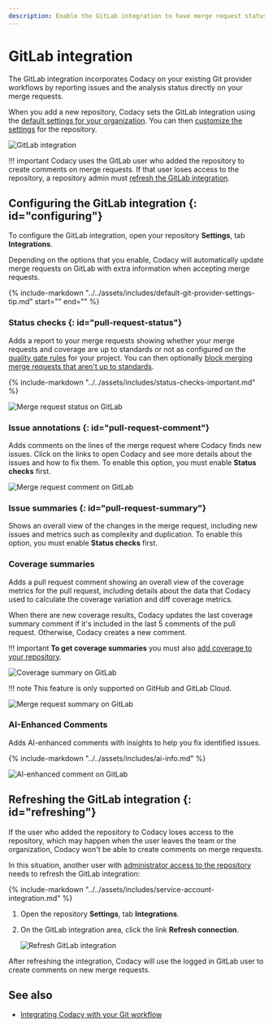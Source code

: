 ```yaml
---
description: Enable the GitLab integration to have merge request status, comments, and analysis summaries from Codacy directly on merge requests.
---
```


# GitLab integration

The GitLab integration incorporates Codacy on your existing Git provider workflows by reporting issues and the analysis status directly on your merge requests.

When you add a new repository, Codacy sets the GitLab integration using the [default settings for your organization](../../organizations/integrations/default-git-provider-integration-settings.md). You can then [customize the settings](#configuring) for the repository.

![GitLab integration](images/gitlab-integration.png)

!!! important
    Codacy uses the GitLab user who added the repository to create comments on merge requests. If that user loses access to the repository, a repository admin must [refresh the GitLab integration](#refreshing).

## Configuring the GitLab integration {: id="configuring"}

To configure the GitLab integration, open your repository **Settings**, tab **Integrations**.

Depending on the options that you enable, Codacy will automatically update merge requests on GitLab with extra information when accepting merge requests.

{%
    include-markdown "../../assets/includes/default-git-provider-settings-tip.md"
    start="<!--default-settings-apply-all-start-->"
    end="<!--default-settings-apply-all-end-->"
%}

### Status checks {: id="pull-request-status"}

Adds a report to your merge requests showing whether your merge requests and coverage are up to standards or not as configured on the [quality gate rules](../../repositories-configure/adjusting-quality-gates.md) for your project. You can then optionally [block merging merge requests that aren't up to standards](../../getting-started/integrating-codacy-with-your-git-workflow.md#blocking-pull-requests).

{% include-markdown "../../assets/includes/status-checks-important.md" %}

![Merge request status on GitLab](images/gitlab-integration-pr-status.png)

### Issue annotations {: id="pull-request-comment"}

Adds comments on the lines of the merge request where Codacy finds new issues. Click on the links to open Codacy and see more details about the issues and how to fix them. To enable this option, you must enable **Status checks** first.

![Merge request comment on GitLab](images/gitlab-integration-pr-comment.png)

### Issue summaries {: id="pull-request-summary"}

Shows an overall view of the changes in the merge request, including new issues and metrics such as complexity and duplication. To enable this option, you must enable **Status checks** first.

### Coverage summaries

Adds a pull request comment showing an overall view of the coverage metrics for the pull request, including details about the data that Codacy used to calculate the coverage variation and diff coverage metrics.

When there are new coverage results, Codacy updates the last coverage summary comment if it's included in the last 5 comments of the pull request. Otherwise, Codacy creates a new comment.

!!! important
    **To get coverage summaries** you must also [add coverage to your repository](../../coverage-reporter/index.md).

![Coverage summary on GitLab](images/gitlab-integration-coverage-summary.png)

!!! note
    This feature is only supported on GitHub and GitLab Cloud.

![Merge request summary on GitLab](images/gitlab-integration-pr-summary.png)

### AI-Enhanced Comments

Adds AI-enhanced comments with insights to help you fix identified issues.

{% include-markdown "../../assets/includes/ai-info.md" %}

![AI-enhanced comment on GitLab](images/gitlab-integration-ai-comment.png)

## Refreshing the GitLab integration {: id="refreshing"}

If the user who added the repository to Codacy loses access to the repository, which may happen when the user leaves the team or the organization, Codacy won't be able to create comments on merge requests.

In this situation, another user with [administrator access to the repository](../../organizations/roles-and-permissions-for-organizations.md#permissions-for-gitlab) needs to refresh the GitLab integration:

{% include-markdown "../../assets/includes/service-account-integration.md" %}

1.  Open the repository **Settings**, tab **Integrations**.

1.  On the GitLab integration area, click the link **Refresh connection**.

    ![Refresh GitLab integration](images/gitlab-integration-refresh.png)

After refreshing the integration, Codacy will use the logged in GitLab user to create comments on new merge requests.

## See also

-   [Integrating Codacy with your Git workflow](../../getting-started/integrating-codacy-with-your-git-workflow.md)
